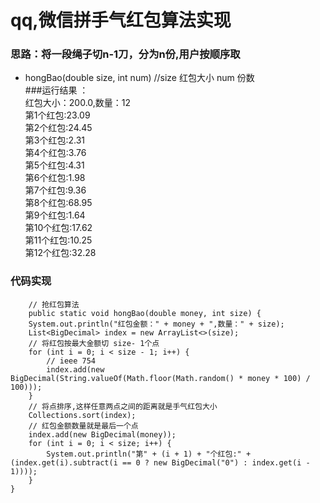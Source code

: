 # qq,微信拼手气红包算法实现

### 思路：将一段绳子切n-1刀，分为n份,用户按顺序取



* hongBao(double size, int num)  //size 红包大小  num 份数  
###运行结果  ：  
     红包大小：200.0,数量：12  
     第1个红包:23.09  
     第2个红包:24.45  
     第3个红包:2.31  
     第4个红包:3.76  
     第5个红包:4.31  
     第6个红包:1.98  
     第7个红包:9.36   
     第8个红包:68.95  
     第9个红包:1.64  
     第10个红包:17.62  
     第11个红包:10.25  
     第12个红包:32.28  

### 代码实现
     
        // 抢红包算法
        public static void hongBao(double money, int size) {
        System.out.println("红包金额：" + money + ",数量：" + size);
        List<BigDecimal> index = new ArrayList<>(size);
        // 将红包按最大金额切 size- 1个点
        for (int i = 0; i < size - 1; i++) {
            // ieee 754
            index.add(new BigDecimal(String.valueOf(Math.floor(Math.random() * money * 100) / 100)));
        }
        // 将点排序,这样任意两点之间的距离就是手气红包大小
        Collections.sort(index);
        // 红包金额数量就是最后一个点
        index.add(new BigDecimal(money));
        for (int i = 0; i < size; i++) {
            System.out.println("第" + (i + 1) + "个红包:" + (index.get(i).subtract(i == 0 ? new BigDecimal("0") : index.get(i - 1))));
        }
    }
